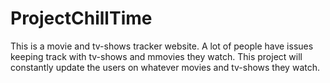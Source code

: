# ProjectChillTime

This is a movie and tv-shows tracker website. A lot of people have issues keeping track with tv-shows and mmovies they watch.
This project will constantly update the users on whatever movies and tv-shows they watch.



